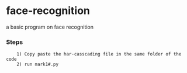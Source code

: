 # face-recognition
a basic program on face recognition



### Steps
        1) Copy paste the har-casscading file in the same folder of the code
        2) run mark1#.py
